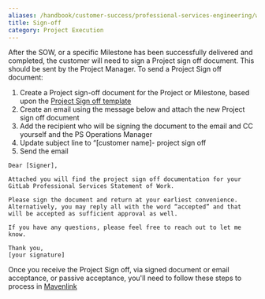 ```yaml
---
aliases: /handbook/customer-success/professional-services-engineering/workflows/project_execution/sign-off.html
title: Sign-off
category: Project Execution
---
```


After the SOW, or a specific Milestone has been successfully delivered and completed, the customer will need to sign a Project sign off document. This should be sent by the Project Manager.  To send a Project Sign off document:

1. Create a Project sign-off document for the Project or Milestone, based upon the [Project Sign off template](https://docs.google.com/document/d/1RiS5TY5484nQuDTW8YMiB-CibVfoni7NJ8IUG2osUD0/edit)
1. Create an email using the message below and attach the new Project sign off document
1. Add the recipient who will be signing the document to the email and CC yourself and the PS Operations Manager
1. Update subject line to “[customer name]- project sign off
1. Send the email

```text
Dear [Signer],

Attached you will find the project sign off documentation for your GitLab Professional Services Statement of Work.

Please sign the document and return at your earliest convenience.  Alternatively, you may reply all with the word “accepted” and that will be accepted as sufficient approval as well.

If you have any questions, please feel free to reach out to let me know.

Thank you,
[your signature]
```

Once you receive the Project Sign off, via signed document or email acceptance, or passive acceptance, you'll need to follow these steps to process in [Mavenlink](/handbook/customer-success/professional-services-engineering/professional-services-operations/#revenue-sign-off)
